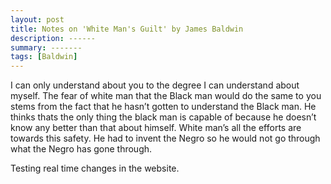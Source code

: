 ```yaml
---
layout: post
title: Notes on 'White Man's Guilt' by James Baldwin
description: ------
summary: -------
tags: [Baldwin]
---
```


I can only understand about you to the degree I can understand about myself. The fear of white man that the Black man would do the same to you stems from the fact that he hasn’t gotten to understand the Black man. He thinks thats the only thing the black man is capable of because he doesn’t know any better than that about himself. White man’s all the efforts are towards this safety. He had to invent the Negro so he would not go through what the Negro has gone through.

Testing real time changes in the website.